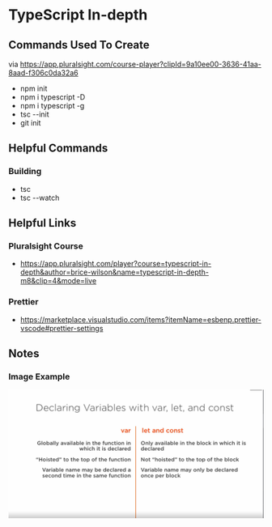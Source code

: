 # TypeScript In-depth

## Commands Used To Create

via https://app.pluralsight.com/course-player?clipId=9a10ee00-3636-41aa-8aad-f306c0da32a6

- npm init
- npm i typescript -D
- npm i typescript -g
- tsc --init
- git init

## Helpful Commands

### Building

- tsc
- tsc --watch

## Helpful Links

### Pluralsight Course

- https://app.pluralsight.com/player?course=typescript-in-depth&author=brice-wilson&name=typescript-in-depth-m8&clip=4&mode=live

### Prettier

- https://marketplace.visualstudio.com/items?itemName=esbenp.prettier-vscode#prettier-settings

## Notes

### Image Example

![Getting Started](assets\var-let-const.png)
